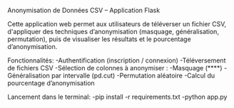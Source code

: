 Anonymisation de Données CSV – Application Flask

Cette application web permet aux utilisateurs de téléverser un fichier CSV, d'appliquer des techniques d’anonymisation (masquage, généralisation, permutation), puis de visualiser les résultats et le pourcentage d’anonymisation.

Fonctionnalités:
  -Authentification (inscription / connexion)
  -Téléversement de fichiers CSV
  -Sélection de colonnes à anonymiser :
  -Masquage (****)
  -Généralisation par intervalle (pd.cut)
  -Permutation aléatoire
  -Calcul du pourcentage d’anonymisation

Lancement dans le terminal:
  -pip install -r requirements.txt
  -python app.py
